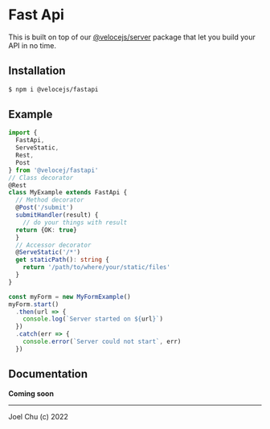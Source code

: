 # Fast Api

This is built on top of our [@velocejs/server]() package that let you build
your API in no time.

## Installation

```sh
$ npm i @velocejs/fastapi
```

## Example

```ts
import {
  FastApi,
  ServeStatic,
  Rest,
  Post  
} from '@velocej/fastapi'
// Class decorator
@Rest
class MyExample extends FastApi {
  // Method decorator
  @Post('/submit')
  submitHandler(result) {
    // do your things with result
  return {OK: true}
  }
  // Accessor decorator
  @ServeStatic('/*')
  get staticPath(): string {
    return '/path/to/where/your/static/files'
  }
}

const myForm = new MyFormExample()
myForm.start()
  .then(url => {
    console.log(`Server started on ${url}`)
  })
  .catch(err => {
    console.error(`Server could not start`, err)
  })
```

## Documentation

**Coming soon**

---

Joel Chu (c) 2022
